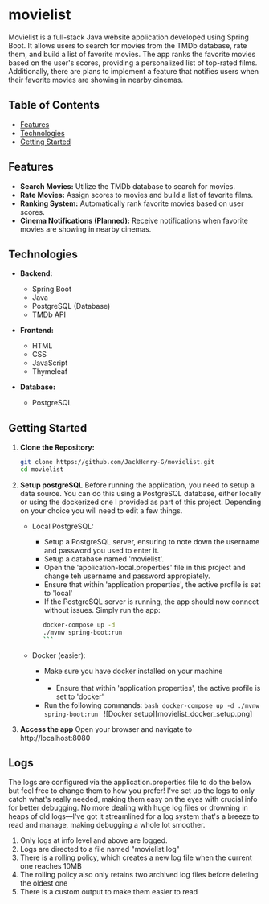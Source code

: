 # movielist

Movielist is a full-stack Java website application developed using Spring Boot. It allows users to search for movies from the TMDb database, rate them, and build a list of favorite movies. The app ranks the favorite movies based on the user's scores, providing a personalized list of top-rated films. Additionally, there are plans to implement a feature that notifies users when their favorite movies are showing in nearby cinemas.

## Table of Contents

- [Features](#features)
- [Technologies](#technologies)
- [Getting Started](#getting-started)

## Features

- **Search Movies:** Utilize the TMDb database to search for movies.
- **Rate Movies:** Assign scores to movies and build a list of favorite films.
- **Ranking System:** Automatically rank favorite movies based on user scores.
- **Cinema Notifications (Planned):** Receive notifications when favorite movies are showing in nearby cinemas.

## Technologies

- **Backend:**

  - Spring Boot
  - Java
  - PostgreSQL (Database)
  - TMDb API

- **Frontend:**

  - HTML
  - CSS
  - JavaScript
  - Thymeleaf

- **Database:**
  - PostgreSQL

## Getting Started

1. **Clone the Repository:**
   ```bash
   git clone https://github.com/JackHenry-G/movielist.git
   cd movielist
   ```
2. **Setup postgreSQL**
   Before running the application, you need to setup a data source. You can do this using a PostgreSQL database, either locally or using the
   dockerized one I provided as part of this project. Depending on your choice you will need to edit a few things.

   - Local PostgreSQL:

     - Setup a PostgreSQL server, ensuring to note down the username and password you used to enter it.
     - Setup a database named 'movielist'.
     - Open the 'application-local.properties' file in this project and change teh username and password appropiately.
     - Ensure that within 'application.properties', the active profile is set to 'local'
     - If the PostgreSQL server is running, the app should now connect without issues. Simply run the app:

     ````bash
        docker-compose up -d
        ./mvnw spring-boot:run
        ```

     ````

   - Docker (easier):
     - Make sure you have docker installed on your machine
     - - Ensure that within 'application.properties', the active profile is set to 'docker'
     - Run the following commands:
       `bash
      docker-compose up -d
      ./mvnw spring-boot:run
      `
       ![Docker setup][movielist_docker_setup.png]

3. **Access the app**
   Open your browser and navigate to http://localhost:8080

## Logs

The logs are configured via the application.properties file to do the below but feel free to change them to how you prefer!
I've set up the logs to only catch what's really needed, making them easy on the eyes with crucial info for better debugging. No more dealing with huge log files or drowning in heaps of old logs—I've got it streamlined for a log system that's a breeze to read and manage, making debugging a whole lot smoother.

1. Only logs at info level and above are logged.
2. Logs are directed to a file named "movielist.log"
3. There is a rolling policy, which creates a new log file when the current one reaches 10MB
4. The rolling policy also only retains two archived log files before deleting the oldest one
5. There is a custom output to make them easier to read
